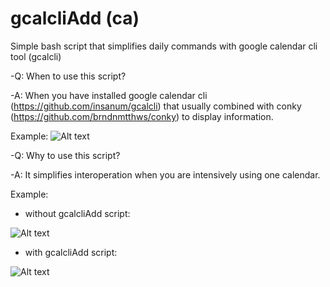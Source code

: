 # gcalcliAdd (ca)
Simple bash script that simplifies daily commands with google calendar cli tool (gcalcli)

-Q: When to use this script?

-A: When you have installed google calendar cli (https://github.com/insanum/gcalcli) that usually combined with conky (https://github.com/brndnmtthws/conky) to display information.


Example:
![Alt text](https://raw.githubusercontent.com/dmytroshytyi/gcalcliAdd/master/pics/Selection_181.jpg "gcalcli + conky ")

-Q: Why to use this script?

-A: It simplifies interoperation when you are intensively using one calendar.

Example:

- without gcalcliAdd script:

![Alt text](https://raw.githubusercontent.com/dmytroshytyi/gcalcliAdd/master/pics/Selection_182.jpg "gcalcli raw")

- with gcalcliAdd script:

![Alt text](https://raw.githubusercontent.com/dmytroshytyi/gcalcliAdd/master/pics/Selection_183.jpg "gcalcli raw")
